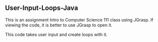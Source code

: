 ## User-Input-Loops-Java
This is an assignment Intro to Computer Science 111 class using JGrasp. If viewing the code, it is better to use JGrasp to open it.

This code takes user input and create loops with it.
